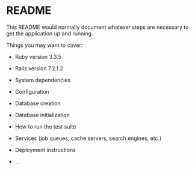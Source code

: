 # README

This README would normally document whatever steps are necessary to get the
application up and running.

Things you may want to cover:

* Ruby version 3.3.5
* Rails version 7.2.1.2

* System dependencies

* Configuration

* Database creation

* Database initialization

* How to run the test suite

* Services (job queues, cache servers, search engines, etc.)

* Deployment instructions

* ...
